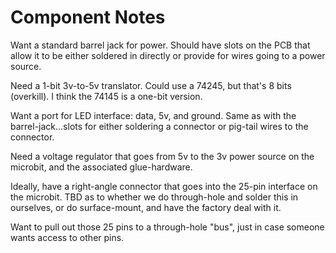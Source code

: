 # Component Notes
Want a standard barrel jack for power.  Should have slots on the PCB that allow it to be either soldered in directly or provide for wires going to a power source.

Need a 1-bit 3v-to-5v translator.  Could use a 74245, but that's 8 bits (overkill).  I think the 74145 is a one-bit version.

Want a port for LED interface:  data, 5v, and ground.  Same as with the barrel-jack...slots for either soldering a connector or pig-tail wires to the connector.

Need a voltage regulator that goes from 5v to the 3v power source on the microbit, and the associated glue-hardware.

Ideally, have a right-angle connector that goes into the 25-pin interface on the microbit.  TBD as to whether we do through-hole and solder this in ourselves, or do surface-mount, and have the factory deal with it.

Want to pull out those 25 pins to a through-hole "bus", just in case someone wants access to other pins.
